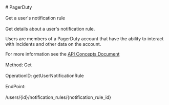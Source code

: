 <br>#     PagerDuty</br>
<br>Get a user's notification rule</br>
<br>Get details about a user's notification rule.

Users are members of a PagerDuty account that have the ability to interact with Incidents and other data on the account.

For more information see the [API Concepts Document](../../docs/CONCEPTS.md#users)
</br>
<br>Method: Get</br>
<br>OperationID: getUserNotificationRule</br>
<br>EndPoint:</br>
<br>/users/{id}/notification_rules/{notification_rule_id}</br>
